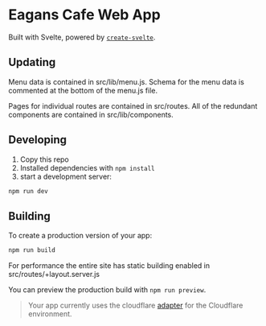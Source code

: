 # Eagans Cafe Web App

Built with Svelte, powered by [`create-svelte`](https://github.com/sveltejs/kit/tree/master/packages/create-svelte).

## Updating
Menu data is contained in src/lib/menu.js. Schema for the menu data is commented at the bottom of the menu.js file. 

Pages for individual routes are contained in src/routes. 
All of the redundant components are contained in src/lib/components.  

## Developing

1. Copy this repo
2. Installed dependencies with `npm install`
3. start a development server:

```bash
npm run dev
```

## Building

To create a production version of your app:

```bash
npm run build
```
For performance the entire site has static building enabled in src/routes/+layout.server.js

You can preview the production build with `npm run preview`.

> Your app currently uses the cloudflare [adapter](https://kit.svelte.dev/docs/adapters) for the Cloudflare  environment.
